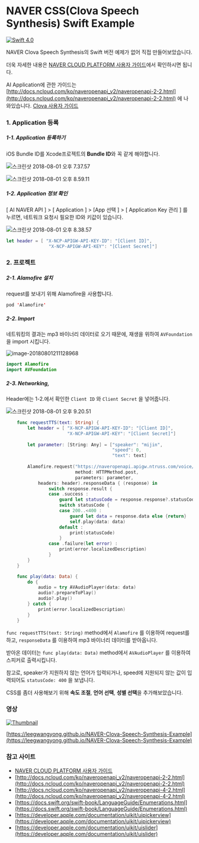 # NAVER CSS(Clova Speech Synthesis) Swift Example

[![Swift 4.0](https://img.shields.io/badge/Swift-4.0-orange.svg?style=flat)](https://developer.apple.com/swift/)

NAVER Clova Speech Synthesis의 Swift 버전 예제가 없어 직접 만들어보았습니다.

더욱 자세한 내용은 [NAVER CLOUD PLATFORM 사용자 가이드](http://docs.ncloud.com/ko/)에서 확인하시면 됩니다.

AI Application에 관한 가이드는 [http://docs.ncloud.com/ko/naveropenapi_v2/naveropenapi-2-2.html](http://docs.ncloud.com/ko/naveropenapi_v2/naveropenapi-2-2.html) 에 나와있습니다. [Clova 사용자 가이드](http://docs.ncloud.com/ko/naveropenapi_v2/naveropenapi-4-2.html)

### 1. Application 등록

##### 1-1. Application 등록하기

iOS Bundle ID를 Xcode프로젝트의 **Bundle ID**와 꼭 같게 해야합니다.

![스크린샷 2018-08-01 오후 7.37.57](https://ws3.sinaimg.cn/large/006tKfTcgy1ftuizcfilqj31kw0w5ds4.jpg)

![스크린샷 2018-08-01 오후 8.59.11](https://ws1.sinaimg.cn/large/006tKfTcgy1ftuizdieuaj31kw09jq6h.jpg)

##### 1-2. Application 정보 확인

[ AI NAVER API ] > [ Application ] > [App 선택 ] > [ Application Key 관리 ] 를 누르면, 네트워크 요청시 필요한 ID와 키값이 있습니다.

![스크린샷 2018-08-01 오후 8.38.57](https://ws4.sinaimg.cn/large/006tKfTcgy1ftuizbm4ldj31kw0kvjx9.jpg)

```swift
let header = [ "X-NCP-APIGW-API-KEY-ID": "[Client ID]",
				"X-NCP-APIGW-API-KEY": "[Client Secret]"]
```

### 2. 프로젝트

##### 2-1. Alamofire 설치

request를 보내기 위해 Alamofire을 사용합니다.

```swift
pod 'Alamofire'
```

##### 2-2. Import

네트워킹의 결과는 mp3 바이너리 데이터로 오기 때문에, 재생을 위하여 `AVFoundation` 을 import 시킵니다.

![image-20180801211128968](https://ws4.sinaimg.cn/large/006tKfTcgy1ftuize3g3pj31kw0hbgor.jpg)

```swift
import Alamofire
import AVFoundation
```

##### 2-3. Networking,

Header에는 1-2.에서 확인한 `Client ID` 와 `Client Secret` 을 넣어줍니다.

![스크린샷 2018-08-01 오후 9.20.51](https://ws1.sinaimg.cn/large/006tKfTcgy1ftuizanz5gj31kw09qn02.jpg)

```swift
	func requestTTS(text: String) {
        let header = [ "X-NCP-APIGW-API-KEY-ID": "[Client ID]",
                       "X-NCP-APIGW-API-KEY": "[Client Secret]"]
        
        let parameter: [String: Any] = ["speaker": "mijin",
                                        "speed": 0,
                                        "text": text]
        
        Alamofire.request("https://naveropenapi.apigw.ntruss.com/voice/v1/tts",
                          method: HTTPMethod.post,
                          parameters: parameter,
            headers: header).responseData { (response) in
                switch response.result {
                case .success :
                    guard let statusCode = response.response?.statusCode as Int? else {return}
                    switch statusCode {
                    case 200..<400 :
                        guard let data = response.data else {return}
                        self.play(data: data)
                    default :
                        print(statusCode)
                    }
                case .failure(let error) :
                    print(error.localizedDescription)
                }
        }
    }

	func play(data: Data) {
        do {
            audio = try AVAudioPlayer(data: data)
            audio?.prepareToPlay()
            audio?.play()
        } catch {
            print(error.localizedDescription)
        }
    }
```

`func requestTTS(text: String)` method에서 `Alamofire` 를 이용하여 request를 하고, `responseData` 를 이용하여 mp3 바이너리 데이터를 받아옵니다.

받아온 데이터는 `func play(data: Data)` method에서 `AVAudioPlayer` 를 이용하여 스피커로 출력시킵니다.

참고로, speaker가 지원하지 않는 언어가 입력되거나, speed에 지원되지 않는 값이 입력되어도 `statusCode: 400` 을 보냅니다.

CSS를 좀더 사용해보기 위해 **속도 조절**, **언어 선택**, **성별 선택**을 추가해보았습니다.

### 영상

[![Thumbnail](https://img.youtube.com/vi/D-VcKwPoCSw/0.jpg)](https://www.youtube.com/watch?v=D-VcKwPoCSw)

[https://leegwangyong.github.io/NAVER-Clova-Speech-Synthesis-Example](https://leegwangyong.github.io/NAVER-Clova-Speech-Synthesis-Example)

### 참고 사이트

- [NAVER CLOUD PLATFORM 사용자 가이드](http://docs.ncloud.com/ko/)
-  [http://docs.ncloud.com/ko/naveropenapi_v2/naveropenapi-2-2.html](http://docs.ncloud.com/ko/naveropenapi_v2/naveropenapi-2-2.html)
- [http://docs.ncloud.com/ko/naveropenapi_v2/naveropenapi-4-2.html](http://docs.ncloud.com/ko/naveropenapi_v2/naveropenapi-4-2.html)
- [https://docs.swift.org/swift-book/LanguageGuide/Enumerations.html](https://docs.swift.org/swift-book/LanguageGuide/Enumerations.html)
- [https://developer.apple.com/documentation/uikit/uipickerview](https://developer.apple.com/documentation/uikit/uipickerview)
- [https://developer.apple.com/documentation/uikit/uislider](https://developer.apple.com/documentation/uikit/uislider)